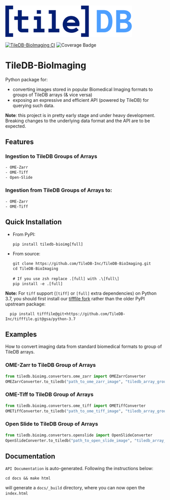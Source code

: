 <a href="https://tiledb.com"><img src="https://github.com/TileDB-Inc/TileDB/raw/dev/doc/source/_static/tiledb-logo_color_no_margin_@4x.png" alt="TileDB logo" width="400"></a>

[![TileDB-BioImaging CI](https://github.com/TileDB-Inc/TileDB-BioImaging/actions/workflows/ci.yml/badge.svg)](https://github.com/TileDB-Inc/TileDB-BioImaging/actions/workflows/ci.yml)
![Coverage Badge](https://img.shields.io/endpoint?url=https://gist.githubusercontent.com/ktsitsi/32d48185733a4e7375e80e3e35fab452/raw/gist_bioimg.json)

# TileDB-BioImaging

Python package for:
- converting images stored in popular Biomedical Imaging formats to groups of TileDB arrays (& vice versa)
- exposing an expressive and efficient API (powered by TileDB) for querying such data.

**Note**: this project is in pretty early stage and under heavy development.
Breaking changes to the underlying data format and the API are to be expected.

## Features

### Ingestion to TileDB Groups of Arrays
    - OME-Zarr
    - OME-Tiff
    - Open-Slide

### Ingestion from TileDB Groups of Arrays to:
    - OME-Zarr
    - OME-Tiff


## Quick Installation

- From PyPI:

      pip install tiledb-bioimg[full]

- From source:

      git clone https://github.com/TileDB-Inc/TileDB-BioImaging.git
      cd TileDB-BioImaging

      # If you use zsh replace .[full] with .\[full\]
      pip install -e .[full]

**Note:** For `tiff` support (`[tiff]` or `[full]` extra dependencies) on Python 3.7, you
should first install our [tifffile fork](https://github.com/TileDB-Inc/tifffile) rather
than the older PyPI upstream package:

      pip install tifffile@git+https://github.com/TileDB-Inc/tifffile.git@gsa/python-3.7

## Examples
How to convert imaging data from standard biomedical formats to group of TileDB arrays.

### OME-Zarr to TileDB Group of Arrays
```python
from tiledb.bioimg.converters.ome_zarr import OMEZarrConverter
OMEZarrConverter.to_tiledb("path_to_ome_zarr_image", "tiledb_array_group_path")
```

### OME-Tiff to TileDB Group of Arrays
```python
from tiledb.bioimg.converters.ome_tiff import OMETiffConverter
OMETiffConverter.to_tiledb("path_to_ome_tiff_image", "tiledb_array_group_path")
```

### Open Slide to TileDB Group of Arrays
```python
from tiledb.bioimg.converters.openslide import OpenSlideConverter
OpenSlideConverter.to_tiledb("path_to_open_slide_image", "tiledb_array_group_path")
```

## Documentation
`API Documentation` is auto-generated. Following the instructions below:

```shell
cd docs && make html
```

will generate a `docs/_build` directory, where you can now open the `index.html`